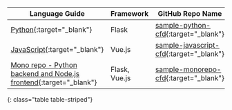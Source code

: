 | Language Guide                          | Framework    | GitHub Repo Name
|-----------------------------------------|--------------|----------------------------------------------------------|
| [Python]{:target="_blank"}              | Flask        | [sample-python-cfd]{:target="_blank"}           |
| [JavaScript]{:target="_blank"}          | Vue.js        | [sample-javascript-cfd]{:target="_blank"}   |
| [Mono repo - Python backend and Node.js frontend]{:target="_blank"}              | Flask, Vue.js       | [sample-monorepo-cfd]{:target="_blank"}          |
{: class="table table-striped"}

[JavaScript]: https://github.com/CircleCI-Public/sample-javascript-cfd/blob/master/README.md
[Python]: https://github.com/CircleCI-Public/sample-python-cfd/blob/main/README.md
[Mono repo - Python backend and Node.js frontend]: https://github.com/CircleCI-Public/sample-monorepo-cfd/blob/main/README.MD


[sample-python-cfd]: https://github.com/CircleCI-Public/sample-python-cfd
[sample-javascript-cfd]: https://github.com/CircleCI-Public/sample-javascript-cfd
[sample-monorepo-cfd]: https://github.com/CircleCI-Public/sample-monorepo-cfd

